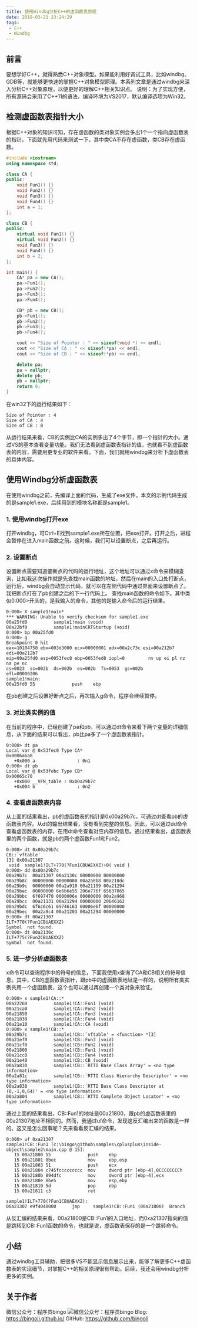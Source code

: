 ```yaml
---
title: 使用Windbg分析C++的虚函数表原理
date: 2019-03-21 23:24:29
tags:
 - C++
 - Windbg
---
```


## 前言
要想学好C++，就得熟悉C++对象模型。如果能利用好调试工具，比如windbg、GDB等，就能够更快速的掌握C++对象模型原理。本系列文章是通过windbg来深入分析C++对象原理，以便更好的理解C++相关知识点。 
说明：为了实现方便，所有源码会采用了C++11的语法，编译环境为VS2017，默认编译选项为Win32。
## 检测虚函数表指针大小
根据C++对象的知识可知，存在虚函数的类对象实例会多出1个一个指向虚函数表的指针，下面就先用代码来测试一下，其中类CA不存在虚函数，类CB存在虚函数。
``` C++
#include <iostream>
using namespace std;

class CA {
public:
    void Fun1() {}
    void Fun2() {}
    void Fun3() {}
    void Fun4() {}
    int a = 1;
};

class CB {
public:
    virtual void Fun1() {}
    virtual void Fun2() {}
    void Fun3() {}
    void Fun4() {}
    int b = 2;
};

int main() {
    CA* pa = new CA();
    pa->Fun1();
    pa->Fun2();
    pa->Fun3();
    pa->Fun4();

    CB* pb = new CB();
    pb->Fun1();
    pb->Fun2();
    pb->Fun3();
    pb->Fun4();

    cout << "Size of Pointer : " << sizeof(void *) << endl;
    cout << "Size of CA : " << sizeof(*pa) << endl;
    cout << "Size of CB : " << sizeof(*pb) << endl;

    delete pa;
    pa = nullptr;
    delete pb;
    pb = nullptr;
    return 0;
}
```
在win32下的运行结果如下：
```
Size of Pointer : 4
Size of CA : 4
Size of CB : 8
```
从运行结果来看，CB的实例比CA的实例多出了4个字节，即一个指针的大小。通过VS的基本查看变量功能，我们无法看到虚函数表指针的值，也就看不到虚函数表的内容，需要用更专业的软件来看。下面，我们就用windbg来分析下虚函数表的具体内容。
## 使用Windbg分析虚函数表
在使用windbg之前，先编译上面的代码，生成了exe文件。本文的示例代码生成的是sample1.exe，后续用到的模块名称都是sample1。
### 1. 使用windbg打开exe
打开windbg，可Ctrl+E找到sample1.exe所在位置，把exe打开。打开之后，进程会暂停在进入main函数之前。这时候，我们可以设置断点，之后再运行。
### 2. 设置断点
设置断点需要知道要断点的代码的运行地址，这个地址可以通过x命令来模糊查询，比如我这次操作就是先查找main函数的地址，然后在main的入口处打断点，运行后，windbg会自动显示代码，就可以在左侧代码中通过界面来设置断点了。我把断点打在了pb创建之后的下一行代码上。
查找main函数的命令如下。其中类似0:000>开头的，是我输入的命令，其他的是输入命令后的运行结果。
```
0:000> X sample1!main*
*** WARNING: Unable to verify checksum for sample1.exe
00a25fd0          sample1!main (void)
00a22bf0          sample1!mainCRTStartup (void)
0:000> bp 00a25fd0
0:000> g
Breakpoint 0 hit
eax=10104750 ebx=003d3000 ecx=00000001 edx=00a2c73c esi=00a212b7 edi=00a212b7
eip=00a25fd0 esp=0053fec8 ebp=0053fed8 iopl=0         nv up ei pl nz na pe nc
cs=0023  ss=002b  ds=002b  es=002b  fs=0053  gs=002b             efl=00000206
sample1!main:
00a25fd0 55              push    ebp
```
在pb创建之后设置好断点之后，再次输入g命令，程序会继续暂停。
### 3. 对比类实例的值
在当前的程序中，已经创建了pa和pb，可以通过dt命令来看下两个变量的详细信息，从下面的结果可以看出，pb比pa多了一个虚函数表指针。
```
0:000> dt pa
Local var @ 0x53fec0 Type CA*
0x0006a6a8 
   +0x000 a                : 0n1
0:000> dt pb
Local var @ 0x53febc Type CB*
0x00065c70 
   +0x000 __VFN_table : 0x00a29b7c 
   +0x004 b                : 0n2
```
### 4. 查看虚函数表内容
从上面的结果看出，pb的虚函数表的指针是0x00a29b7c，可通过dt查看pb的虚函数表内容。从dt的输出结果看，没有看到完整的信息。因此，可以通过dd命令查看虚函数表的内存，在用dt命令查看对应内存的信息。通过结果看出，虚函数表里的两个函数，就是pb的两个虚函数Fun1和Fun2。
```
0:000> dt 0x00a29b7c 
CB::`vftable'
[3] 0x00a21307 
 void  sample1!ILT+770(?Fun1CBUAEXXZ)+0( void )
0:000> dd 0x00a29b7c 
00a29b7c  00a21307 00a2130c 00000000 00000000
00a29b8c  00000000 00000000 00a2a8b8 00a210dc
00a29b9c  00000000 00a2a910 00a21159 00a21294
00a29bac  00000000 6e6b6e55 206e776f 65637865
00a29bbc  6f697470 0000006e 00000000 00a2a968
00a29bcc  00a21131 00a21294 00000000 20646162
00a29bdc  6f6c6c61 69746163 00006e6f 00000000
00a29bec  00a2a9c4 00a21203 00a21294 00000000
0:000> dt 00a21307 
ILT+770(?Fun1CBUAEXXZ)
Symbol  not found.
0:000> dt 00a2130c 
ILT+775(?Fun2CBUAEXXZ)
Symbol  not found.
```
### 5. 进一步分析虚函数表
x命令可以查询程序中的符号的信息，下面我使用x查询了CA和CB相关的符号信息。其中，CB的虚函数表指针，跟pb中的虚函数表地址是一样的，说明所有类实例共用一个虚函数表，这个也可以通过再创建一个类对象来验证。
```
0:000> x sample1!CA::*
00a22260          sample1!CA::Fun1 (void)
00a21ca0          sample1!CA::Fun2 (void)
00a21850          sample1!CA::Fun3 (void)
00a21830          sample1!CA::Fun4 (void)
00a21e10          sample1!CA::CA (void)
0:000> x sample1!CB::*
00a29b7c          sample1!CB::`vftable' = <function> *[3]
00a21ef0          sample1!CB::Fun3 (void)
00a21cf0          sample1!CB::Fun2 (void)
00a21800          sample1!CB::Fun1 (void)
00a21cc0          sample1!CB::Fun4 (void)
00a21e40          sample1!CB::CB (void)
00a2a830          sample1!CB::`RTTI Base Class Array' = <no type information>
00a2a81c          sample1!CB::`RTTI Class Hierarchy Descriptor' = <no type information>
00a2a838          sample1!CB::`RTTI Base Class Descriptor at (0,-1,0,64)' = <no type information>
00a2a804          sample1!CB::`RTTI Complete Object Locator' = <no type information>
```
通过上面的结果看出，CB::Fun1的地址是00a21800，跟pb的虚函数表里的00a21307地址不相同的。然而，我通过uf命令，发现这反汇编出来的函数是一样的。这又是怎么回事呢？先来看看反汇编的结果。
```
0:000> uf 0xa21307
sample1!CB::Fun1 [c:\bingo\github\samples\cplusplus\inside-object\sample2\main.cpp @ 15]:
   15 00a21800 55              push    ebp
   15 00a21801 8bec            mov     ebp,esp
   15 00a21803 51              push    ecx
   15 00a21804 c745fccccccccc  mov     dword ptr [ebp-4],0CCCCCCCCh
   15 00a2180b 894dfc          mov     dword ptr [ebp-4],ecx
   15 00a2180e 8be5            mov     esp,ebp
   15 00a21810 5d              pop     ebp
   15 00a21811 c3              ret

sample1!ILT+770(?Fun1CBUAEXXZ):
00a21307 e9f4040000      jmp     sample1!CB::Fun1 (00a21800)  Branch
```
从反汇编的结果来看，00a21800是CB::Fun1的入口地址，而0xa21307指向的值是跳转到CB::Fun1函数的命令，也就是说，虚函数表保存的是一个跳转命令。
## 小结
通过windbg工具辅助，把很多VS不能显示信息展示出来，能够了解更多C++虚函数表的实现细节，对掌握C++的相关原理很有帮助。后续，我还会用windbg分析更多的实例。
## 关于作者
微信公众号：程序员bingo
![微信公众号：程序员bingo](https://bingoli.github.io/wechat.jpeg)
Blog: https://bingoli.github.io/
GitHub: https://github.com/bingoli